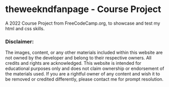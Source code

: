 # theweekndfanpage - Course Project

A 2022 Course Project from FreeCodeCamp.org, to showcase and test my html and css skills. 

### Disclaimer:

The images, content, or any other materials included within this website are not owned by the developer and belong to their respective owners. All credits and rights are acknowledged. This website is intended for educational purposes only and does not claim ownership or endorsement of the materials used. If you are a rightful owner of any content and wish it to be removed or credited differently, please contact me for prompt resolution.
